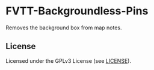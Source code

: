 # FVTT-Backgroundless-Pins

Removes the background box from map notes.

## License

Licensed under the GPLv3 License (see [LICENSE](LICENSE)).
